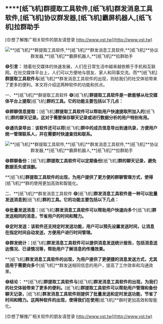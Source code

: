 ## ****[纸飞机]**群提取工具软件,**[纸飞机]**群发消息工具软件,**[纸飞机]**协议群发器,**[纸飞机]**霸屏机器人,**[纸飞机]**拉群助手**

[😍想了解推广相关软件的朋友请登录 http://www.vst.tw](http://www.vst.tw)

 <center><img src="https://vst.tw/MP4/tuiguang/png/4.png" alt="**[纸飞机]**群提取工具软件,**[纸飞机]**群发消息工具软件,**[纸飞机]**协议群发器,**[纸飞机]**霸屏机器人,**[纸飞机]**拉群助手"></center>

**😄引言：**
随着社交媒体的快速发展，人们在日常生活中越来越依赖于手机和互联网。在社交媒体平台上，人们可以方便地与朋友、家人和同事交流。而**[纸飞机]**群提取工具软件与**[纸飞机]**群发消息工具软件的出现，则给我们的社交体验带来了更多的便利。本文将介绍这两种软件的功能和优点。

一、**[纸飞机]**群提取工具软件
**😄**[纸飞机]**群提取工具软件是一款能够从社交媒体平台上提取**[纸飞机]**群的工具。它的功能主要包括以下几点：**

**😄群聊信息提取：**[纸飞机]**群提取工具软件可以帮助用户快速提取所加入的**[纸飞机]**群的聊天记录。这对于需要保存聊天记录或进行数据分析的用户特别有用。**

**😄通讯录导出：该软件还可以将**[纸飞机]**群中的成员信息导出到通讯录，方便用户统一管理联系人，并在需要时快速查找和联系。**

 <center><img src="https://vst.tw/MP4/tuiguang/png/4.png" alt="**[纸飞机]**群提取工具软件,**[纸飞机]**群发消息工具软件,**[纸飞机]**协议群发器,**[纸飞机]**霸屏机器人,**[纸飞机]**拉群助手"></center>

**😄群聊备份：**[纸飞机]**群提取工具软件可以定期备份**[纸飞机]**群的聊天记录，避免数据丢失或误删。**

**[纸飞机]**群提取工具软件的出现，为用户提供了更方便的群聊管理方式，使得**[纸飞机]**群的使用更加高效和智能化。

二、**[纸飞机]**群发消息工具软件
**😄**[纸飞机]**群发消息工具软件是一种可以批量发送消息到**[纸飞机]**群的工具。它的功能主要包括以下几点：**

**😄批量发送消息：**[纸飞机]**群发消息工具软件可以帮助用户快速向多个**[纸飞机]**群发送相同的消息，节省用户的时间和精力。**

**😄定时发送：该软件还支持定时发送功能，用户可以预先设置发送时间，让消息在指定时间自动发送，方便用户进行时间管理。**

**😄群发统计：**[纸飞机]**群发消息工具软件可以提供消息发送统计报告，包括消息送达情况、已读情况等，帮助用户了解消息的传播效果。**

**[纸飞机]**群发消息工具软件的出现，为用户提供了更便捷的消息发送方式，尤其适用于需要向多个**[纸飞机]**群发送相同信息的用户，提高了工作效率和沟通效果。

**😄结论：**
**[纸飞机]**群提取工具软件与**[纸飞机]**群发消息工具软件的出现，为我们的社交体验带来了更多的便利。**[纸飞机]**群提取工具软件可以帮助用户管理和备份聊天记录，**[纸飞机]**群发消息工具软件则提供了批量发送和定时发送功能，节省了时间和精力。这两种软件的出现，使得我们在使用**[纸飞机]**群时更加高效和智能化。

[😍想了解推广相关软件的朋友请登录 http://www.vst.tw](http://www.vst.tw)



